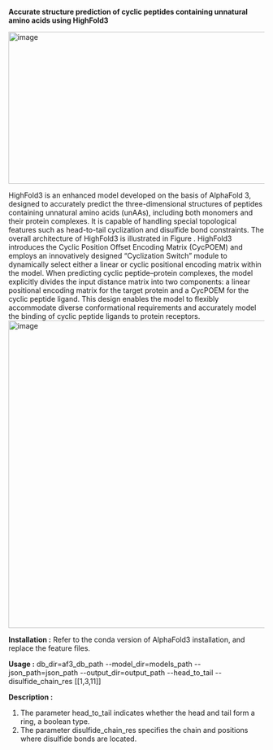 **Accurate structure prediction of cyclic peptides containing unnatural amino acids using HighFold3**

<img width="804" height="299" alt="image" src="https://github.com/user-attachments/assets/42c44b13-f929-4082-9460-fcb86c415301" />


HighFold3 is an enhanced model developed on the basis of AlphaFold 3, designed to accurately predict the three-dimensional structures of peptides containing unnatural amino acids (unAAs), including both monomers and their protein complexes. It is capable of handling special topological features such as head-to-tail cyclization and disulfide bond constraints. The overall architecture of HighFold3 is illustrated in Figure . HighFold3 introduces the Cyclic Position Offset Encoding Matrix (CycPOEM) and employs an innovatively designed “Cyclization Switch” module to dynamically select either a linear or cyclic positional encoding matrix within the model.
When predicting cyclic peptide–protein complexes, the model explicitly divides the input distance matrix into two components: a linear positional encoding matrix for the target protein and a CycPOEM for the cyclic peptide ligand. This design enables the model to flexibly accommodate diverse conformational requirements and accurately model the binding of cyclic peptide ligands to protein receptors.
<img width="864" height="605" alt="image" src="https://github.com/user-attachments/assets/bef5e705-4215-45e8-9cce-884e2baba0c7" />


**Installation :**
Refer to the conda version of AlphaFold3 installation, and replace the feature files.

**Usage :**
db_dir=af3_db_path
--model_dir=models_path
--json_path=json_path
--output_dir=output_path
--head_to_tail
--disulfide_chain_res [[1,3,11]]

**Description :**
1.	The parameter head_to_tail indicates whether the head and tail form a ring, a boolean type.
2.	The parameter disulfide_chain_res specifies the chain and positions where disulfide bonds are located.

